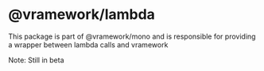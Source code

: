 # @vramework/lambda

This package is part of @vramework/mono and is responsible for providing a wrapper between lambda calls and vramework

Note: Still in beta